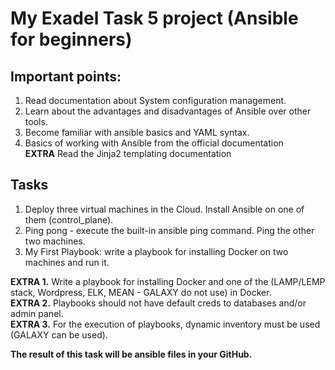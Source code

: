 My Exadel Task 5 project (Ansible for beginners)
======================================================

Important points:
------------------
1. Read documentation about System configuration management.
2. Learn about the advantages and disadvantages of Ansible over other tools.
3. Become familiar with ansible basics and YAML syntax.
4. Basics of working with Ansible from the official documentation  
**EXTRA** Read the Jinja2 templating documentation

Tasks
---------------

1. Deploy three virtual machines in the Cloud. Install Ansible on one of them (control_plane).
2. Ping pong - execute the built-in ansible ping command. Ping the other two machines.
3. My First Playbook: write a playbook for installing Docker on two machines and run it.

**EXTRA 1.** Write a playbook for installing Docker and one of the (LAMP/LEMP stack, Wordpress, ELK, MEAN - GALAXY do not use) in Docker.  
**EXTRA 2.** Playbooks should not have default creds to databases and/or admin panel.  
**EXTRA 3.** For the execution of playbooks, dynamic inventory must be used (GALAXY can be used).

**The result of this task will be ansible files in your GitHub.**
